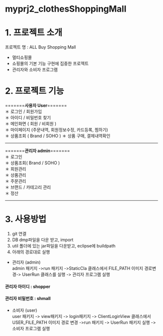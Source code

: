 # myprj2_clothesShoppingMall

# <strong> 1. 프로젝트 소개 </strong>
프로젝트 명 : ALL Buy Shopping Mall
- 멀티쇼핑몰 
- 쇼핑몰의 기본 기능 구현에 집중한 프로젝트
- 관리자와 소비자 프로그램

# <strong> 2. 프로젝트 기능 </strong> 
=======<strong>사용자  User</strong>=======\
＊ 로그인 / 회원가입 \
＊ 아이디 / 비밀번호 찾기 \
＊ 메인화면 ( 회원 / 비회원 ) \
＊ 마이페이지 (주문내역, 회원정보수정, 카드등록, 찜하기)  \
＊ 상품조회 ( Brand / SOHO )
＊ 상품 구매, 결제내역확인

------------------------------------------------------------------------
=======<strong>관리자 admin</strong>=======\
＊ 로그인\
＊ 상품조회( Brand / SOHO )\
＊ 회원관리\
＊ 상품관리\
＊ 주문관리\
＊ 브랜드 / 카테고리 관리\
＊ 정산

------------------------------------------------------------------------

# <strong> 3. 사용방법 </strong> 
1. git 연결 
2. DB dmp파일을 다운 받고, import
3. util 폴더에 있는 jar파일을 다운받고, eclipse에 buildpath 
4. 아래의 경로대로 실행 
- 관리자 (admin)\
admin 패키지 ->run 패키지 ->StaticCla 클래스에서 FILE_PATH 이미지 경로변경-> UserRun 클래스를 실행 -> 관리자 프로그램 실행 

#### 관리자 아이디 : shopper
#### 관리자 비밀번호 : shmall


- 소비자 (user)\
user 패키지 -> view패키지 -> login패키지 -> ClientLoginView 클래스에서 USER_FILE_PATH 이미지 경로 변경 ->run  패키지
-> UserRun 패키지 실행 -> 소비자 프로그램 실행  

